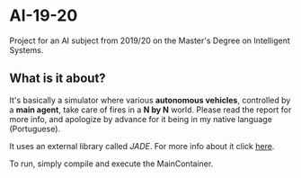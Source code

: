# AI-19-20

Project for an AI subject from 2019/20 on the Master's Degree on Intelligent Systems.

## What is it about?
It's basically a simulator where various __autonomous vehicles__, controlled by a __main agent__, take care of fires in a **N by N** world. Please read the report for more info, and apologize by advance for it being in my native language (Portuguese).

It uses an external library called *JADE*. For more info about it click [here](https://jade.tilab.com/).

To run, simply compile and execute the MainContainer.
